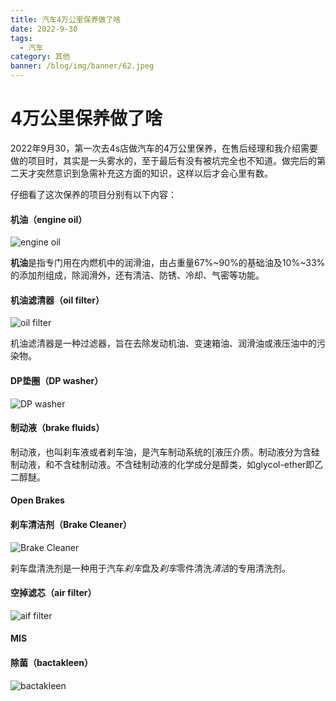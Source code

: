 ```yaml
---
title: 汽车4万公里保养做了啥
date: 2022-9-30
tags:
  - 汽车
category: 其他
banner: /blog/img/banner/62.jpeg
---
```


# 4万公里保养做了啥

2022年9月30，第一次去4s店做汽车的4万公里保养，在售后经理和我介绍需要做的项目时，其实是一头雾水的，至于最后有没有被坑完全也不知道。做完后的第二天才突然意识到急需补充这方面的知识，这样以后才会心里有数。

仔细看了这次保养的项目分别有以下内容：

#### 机油（engine oil）

![engine oil](https://www.shell.com.cn/zh_cn/motorists/oils-lubricants/helix-for-cars/_jcr_content/pagePromo/image.img.960.jpeg/1556182431935/helix-family-2019.jpeg?imformat=chrome&imwidth=640)

**机油**是指专门用在内燃机中的润滑油，由占重量67%~90%的基础油及10%~33%的添加剂组成，除润滑外，还有清洁、防锈、冷却、气密等功能。

#### 机油滤清器（oil filter）

![oil filter](https://encrypted-tbn0.gstatic.com/images?q=tbn:ANd9GcQZKlLRGa0TGFMQSk63cM8oWGlsB_Soz0fjY3XwSQQQaw&s)

机油滤清器是一种过滤器，旨在去除发动机油、变速箱油、润滑油或液压油中的污染物。

#### DP垫圈（DP washer）

![DP washer](https://encrypted-tbn0.gstatic.com/images?q=tbn:ANd9GcRCbh58oR16fD0z1VpJAFxF8Z8CpiXb_zLXSUY5IAyMTw&s)

#### 制动液（brake fluids）

制动液，也叫刹车液或者刹车油，是汽车制动系统的[液压介质。制动液分为含硅制动液，和不含硅制动液。不含硅制动液的化学成分是醇类，如glycol-ether即乙二醇醚。



#### Open Brakes



#### 刹车清洁剂（Brake Cleaner）

![Brake Cleaner](https://multimedia.3m.com/mws/media/1322186M/3m-high-power-brake-cleaner-high-voc.jpg)

刹车盘清洗剂是一种用于汽车*刹车*盘及*刹车*零件清洗*清洁*的专用清洗剂。



#### 空掉滤芯（air filter）

![aif filter](https://image.bitautoimg.com/appimage/media/20180306/w500_h500_81059630762b4577bc8843c932e9d115.jpeg)

#### MIS



#### 除菌（bactakleen）

![bactakleen](https://encrypted-tbn0.gstatic.com/images?q=tbn:ANd9GcQJoi2BLYagBISEH68S03NW2dNpW1jyflkz2A69f0UzjQ&s)

